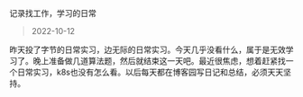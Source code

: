 记录找工作，学习的日常

> 2022-10-12

昨天投了字节的日常实习，边无际的日常实习。今天几乎没看什么，属于是无效学习了。晚上准备做几道算法题，然后就结束这一天吧。最近很焦虑，想着赶紧找一个日常实习，k8s也没有怎么看。以后每天都在博客园写日记和总结，必须天天坚持。
